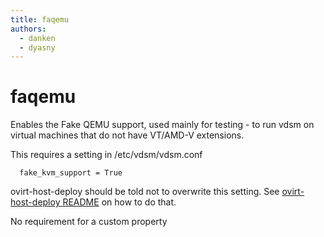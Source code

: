 ```yaml
---
title: faqemu
authors:
  - danken
  - dyasny
---
```


# faqemu

Enables the Fake QEMU support, used mainly for testing - to run vdsm on virtual machines that do not have VT/AMD-V extensions.

This requires a setting in /etc/vdsm/vdsm.conf

      fake_kvm_support = True

ovirt-host-deploy should be told not to overwrite this setting. See [ovirt-host-deploy README](http://gerrit.ovirt.org/gitweb?p=ovirt-host-deploy.git;a=blob;f=README;hb=HEAD#l52) on how to do that.

No requirement for a custom property

